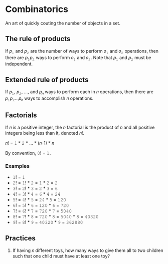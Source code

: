 # Combinatorics

An art of quickly couting the number of objects in a set.

## The rule of products

If &#x1D45D;<sub>&#x1D7F7;</sub> and &#x1D45D;<sub>&#x1D7F8;</sub> are the number of ways to perform &#x1D45C;<sub>&#x1D7F7;</sub> and &#x1D45C;<sub>&#x1D7F8;</sub> operations, then there are &#x1D45D;<sub>&#x1D7F7;</sub>&#x1D45D;<sub>&#x1D7F8;</sub> ways to perform &#x1D45C;<sub>&#x1D7F7;</sub> and &#x1D45C;<sub>&#x1D7F8;</sub>. Note that &#x1D45D;<sub>&#x1D7F7;</sub> and &#x1D45D;<sub>&#x1D7F8;</sub> must be independent.

## Extended rule of products

If &#x1D45D;<sub>&#x1D7F7;</sub>, &#x1D45D;<sub>&#x1D7F8;</sub>, ..., and &#x1D45D;<sub>&#x1D45B;</sub> ways to perform each in &#x1D45B; operations, then there are &#x1D45D;<sub>&#x1D7F7;</sub>&#x1D45D;<sub>&#x1D7F8;</sub>...&#x1D45D;<sub>&#x1D45B;</sub> ways to accomplish &#x1D45B; operations.

## Factorials

If &#x1D45B; is a positive integer, the &#x1D45B; factorial is the product of &#x1D45B; and all positive integers being less than it, denoted &#x1D45B;!.

&#x1D45B;! = &#x1D7F7; * &#x1D7F8; * ... * (&#x1D45B;-1) * &#x1D45B;

By convention, &#x1D7F6;! = &#x1D7F7;.

### Examples

- &#x1D7F7;! = &#x1D7F7;
- &#x1D7F8;! = &#x1D7F7;! * &#x1D7F8; = &#x1D7F7; * &#x1D7F8; = &#x1D7F8;
- &#x1D7F9;! = &#x1D7F8;! * &#x1D7F9; = &#x1D7F8; * &#x1D7F9; = &#x1D7FC;
- &#x1D7FA;! = &#x1D7F9;! * &#x1D7FA; = &#x1D7FC; * &#x1D7FA; = &#x1D7F8;&#x1D7FA;
- &#x1D7FB;! = &#x1D7FA;! * &#x1D7FB; = &#x1D7F8;&#x1D7FA; * &#x1D7FB; = &#x1D7F7;&#x1D7F8;&#x1D7F6;
- &#x1D7FC;! = &#x1D7FB;! * &#x1D7FC; = &#x1D7F7;&#x1D7F8;&#x1D7F6; * &#x1D7FC; = &#x1D7FD;&#x1D7F8;&#x1D7F6;
- &#x1D7FD;! = &#x1D7FC;! * &#x1D7FD; = &#x1D7FD;&#x1D7F8;&#x1D7F6; * &#x1D7FD; = &#x1D7FB;&#x1D7F6;&#x1D7FA;&#x1D7F6;
- &#x1D7FE;! = &#x1D7FD;! * &#x1D7FE; = &#x1D7FD;&#x1D7F8;&#x1D7F6; * &#x1D7FE; = &#x1D7FB;&#x1D7F6;&#x1D7FA;&#x1D7F6; * &#x1D7FE; = &#x1D7FA;&#x1D7F6;&#x1D7F9;&#x1D7F8;&#x1D7F6;
- &#x1D7FF;! = &#x1D7FE;! * &#x1D7FF; = &#x1D7FA;&#x1D7F6;&#x1D7F9;&#x1D7F8;&#x1D7F6; * &#x1D7FF; = &#x1D7F9;&#x1D7FC;&#x1D7F8;&#x1D7FE;&#x1D7FE;&#x1D7F6;

## Practices

1. If having &#x1D45B; different toys, how many ways to give them all to two children such that one child must have at least one toy?
